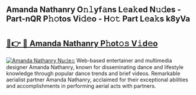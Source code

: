 ## Amanda Nathanry O𝚗𝚕yf𝚊ns L𝚎a𝚔ed N𝚞𝚍es - Part-nQR P𝚑𝚘tos Vi𝚍𝚎o - H𝚘𝚝 Part L𝚎a𝚔s k8yVa

# <h2><a href="http://kf5vfz.oniu.top/?m=Amanda+Nathanry">🔗👉 🔴 Amanda Nathanry P𝚑ot𝚘𝚜 V𝚒d𝚎o</a></h2>

[![Amanda Nathanry Nu𝚍e𝚜](https://i.imgur.com/0qMVB7G.gif)](http://kf5vfz.oniu.top/?m=Amanda+Nathanry)
Web-based entertainer and multimedia designer Amanda Nathanry, known for disseminating dance and lifestyle knowledge through popular dance trends and brief videos. Remarkable aerialist partner Amanda Nathanry, acclaimed for their exceptional abilities and accomplishments in performing aerial acts with partners.  
